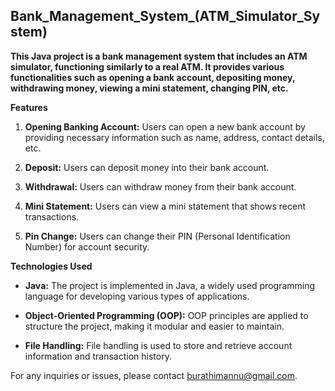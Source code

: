 ## Bank_Management_System_(ATM_Simulator_System)

**This Java project is a bank management system that includes an ATM simulator, functioning similarly to a real ATM. It provides various functionalities such as opening a bank account, depositing money, withdrawing money, viewing a mini statement, changing PIN, etc.**

**Features**

1. **Opening Banking Account:** Users can open a new bank account by providing necessary information such as name, address, contact details, etc.

2. **Deposit:** Users can deposit money into their bank account.

3. **Withdrawal:** Users can withdraw money from their bank account.

4. **Mini Statement:** Users can  view a mini statement that shows recent transactions.

5. **Pin Change:** Users can change their PIN (Personal Identification Number) for account security.

**Technologies Used**

- **Java:** The project is implemented in Java, a widely used programming language for developing various types of applications.

- **Object-Oriented Programming (OOP):** OOP principles are applied to structure the project, making it modular and easier to maintain.

- **File Handling:** File handling is used to store and retrieve account information and transaction history.

For any inquiries or issues, please contact burathimannu@gmail.com.

